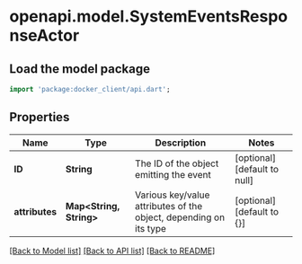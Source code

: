 # openapi.model.SystemEventsResponseActor

## Load the model package
```dart
import 'package:docker_client/api.dart';
```

## Properties
Name | Type | Description | Notes
------------ | ------------- | ------------- | -------------
**ID** | **String** | The ID of the object emitting the event | [optional] [default to null]
**attributes** | **Map&lt;String, String&gt;** | Various key/value attributes of the object, depending on its type | [optional] [default to {}]

[[Back to Model list]](../README.md#documentation-for-models) [[Back to API list]](../README.md#documentation-for-api-endpoints) [[Back to README]](../README.md)


